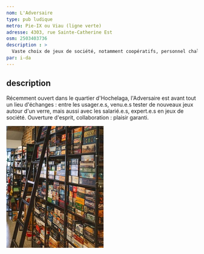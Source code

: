 ```yaml
---
nom: L'Adversaire
type: pub ludique
metro: Pie-IX ou Viau (ligne verte)
adresse: 4303, rue Sainte-Catherine Est
osm: 2503403736
description : >
  Vaste choix de jeux de société, notamment coopératifs, personnel chaleureux, bonne sélection de boissons avec ou sans alcool.
par: i-da
---
```


## description

Récemment ouvert dans le quartier d'Hochelaga, l'Adversaire est avant tout un lieu d'échanges : entre les usager.e.s, venu.e.s tester de nouveaux jeux autour d'un verre, mais aussi avec les salarié.e.s, expert.e.s en jeux de société. Ouverture d'esprit, collaboration : plaisir garanti.

![l'adversaire pub ludique](./media/l-adversaire.jpg)
